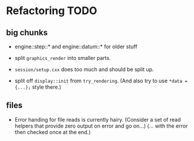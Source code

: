 # Refactoring TODO

## big chunks
- engine::step::* and engine::datum::* for older stuff
- split `graphics_render` into smaller parts.
- `session/setup.cxx` does too much and should be split up.

- split off `display::init` from `try_rendering`.
  (And also try to use `*data = {...};` style there.)

## files

- Error handing for file reads is currently hairy.
  (Consider a set of read helpers that provide zero output on error and go on...)
  (... with the error then checked once at the end.)
